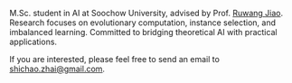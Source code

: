 M.Sc. student in AI at Soochow University, advised by Prof. [Ruwang Jiao](https://web.suda.edu.cn/rwjiao/). Research focuses on evolutionary computation, instance selection, and imbalanced learning. Committed to bridging theoretical AI with practical applications.

If you are interested, please feel free to send an email to <font color="244c8e"><u>shichao.zhai@gmail.com</u></font>.


